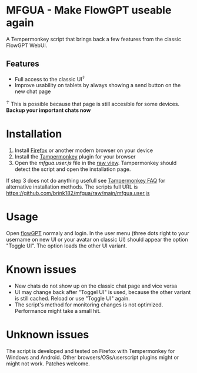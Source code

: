 # MFGUA - Make FlowGPT useable again
A Tempermonkey script that brings back a few features from the classic FlowGPT WebUI.
## Features
- Full access to the classic UI<sup>☥</sup>
- Improve usability on tablets by always showing a send button on the new chat page

<sup>☥</sup> This is possible because that page is still accesible for some devices. **Backup your important chats now**

# Installation
1. Install [Firefox](https://www.mozilla.org/firefox/new/) or another modern browser on your device
2. Install the [Tampermonkey](https://www.tampermonkey.net) plugin for your browser
3. Open the *mfgua.user.js* file in the [raw view](https://github.com/brink182/mfgua/raw/main/mfgua.user.js). Tampermonkey should detect the script and open the installation page.

If step 3 does not do anything usefull see [Tampermonkey FAQ](https://www.tampermonkey.net/faq.php#Q102) for alternative installation methods. The scripts full URL is https://github.com/brink182/mfgua/raw/main/mfgua.user.js

# Usage
Open [flowGPT](https://flowgpt.com) normaly and login. In the user menu (three dots right to your username on new UI or your avatar on classic UI) should appear the option "Toggle UI". The option loads the other UI variant.

# Known issues
- New chats do not show up on the classic chat page and vice versa
- UI may change back after "Toggel UI" is used, because the other variant is still cached. Reload or use "Toggle UI" again.
- The script's method for monitoring changes is not optimized. Performance might take a small hit.

# Unknown issues
The script is developed and tested on Firefox with Tempermonkey for Windows and Android. Other browsers/OSs/userscript plugins might or might not work. Patches welcome.
